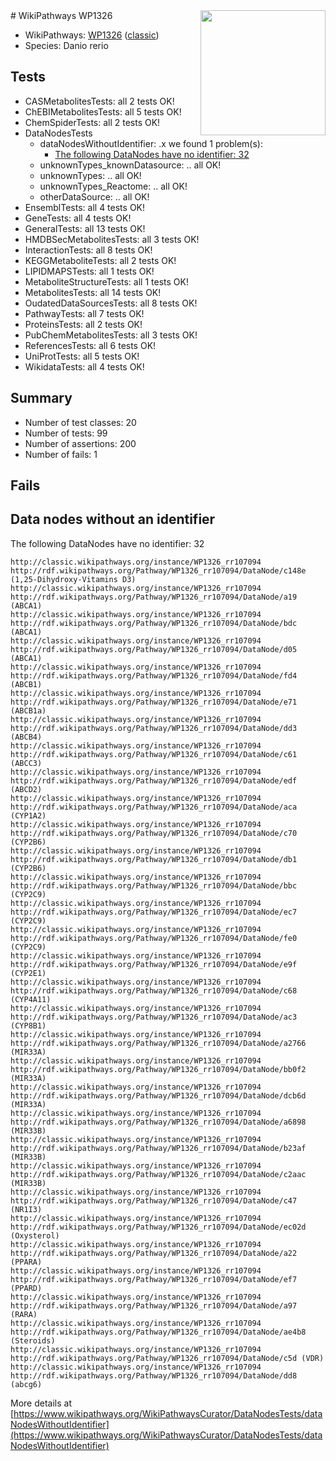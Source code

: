 <img style="float: right; width: 200px" src="https://upload.wikimedia.org/wikipedia/commons/thumb/8/83/Wplogo_with_text_500.png/640px-Wplogo_with_text_500.png" />
# WikiPathways WP1326

* WikiPathways: [WP1326](https://wikipathways.org/pathways/WP1326) ([classic](https://classic.wikipathways.org/instance/WP1326))
* Species: Danio rerio
## Tests
* CASMetabolitesTests: all 2 tests OK!
* ChEBIMetabolitesTests: all 5 tests OK!
* ChemSpiderTests: all 2 tests OK!
* DataNodesTests
    * dataNodesWithoutIdentifier: .x we found 1 problem(s):
        * [The following DataNodes have no identifier: 32](#8792c4d0)
    * unknownTypes_knownDatasource: .. all OK!
    * unknownTypes: .. all OK!
    * unknownTypes_Reactome: .. all OK!
    * otherDataSource: .. all OK!
* EnsemblTests: all 4 tests OK!
* GeneTests: all 4 tests OK!
* GeneralTests: all 13 tests OK!
* HMDBSecMetabolitesTests: all 3 tests OK!
* InteractionTests: all 8 tests OK!
* KEGGMetaboliteTests: all 2 tests OK!
* LIPIDMAPSTests: all 1 tests OK!
* MetaboliteStructureTests: all 1 tests OK!
* MetabolitesTests: all 14 tests OK!
* OudatedDataSourcesTests: all 8 tests OK!
* PathwayTests: all 7 tests OK!
* ProteinsTests: all 2 tests OK!
* PubChemMetabolitesTests: all 3 tests OK!
* ReferencesTests: all 6 tests OK!
* UniProtTests: all 5 tests OK!
* WikidataTests: all 4 tests OK!


## Summary

* Number of test classes: 20
* Number of tests: 99
* Number of assertions: 200
* Number of fails: 1

## Fails

<a name="8792c4d0" />

## Data nodes without an identifier

The following DataNodes have no identifier: 32
```
http://classic.wikipathways.org/instance/WP1326_rr107094 http://rdf.wikipathways.org/Pathway/WP1326_rr107094/DataNode/c148e (1,25-Dihydroxy-Vitamins D3)
http://classic.wikipathways.org/instance/WP1326_rr107094 http://rdf.wikipathways.org/Pathway/WP1326_rr107094/DataNode/a19 (ABCA1)
http://classic.wikipathways.org/instance/WP1326_rr107094 http://rdf.wikipathways.org/Pathway/WP1326_rr107094/DataNode/bdc (ABCA1)
http://classic.wikipathways.org/instance/WP1326_rr107094 http://rdf.wikipathways.org/Pathway/WP1326_rr107094/DataNode/d05 (ABCA1)
http://classic.wikipathways.org/instance/WP1326_rr107094 http://rdf.wikipathways.org/Pathway/WP1326_rr107094/DataNode/fd4 (ABCB1)
http://classic.wikipathways.org/instance/WP1326_rr107094 http://rdf.wikipathways.org/Pathway/WP1326_rr107094/DataNode/e71 (ABCB1a)
http://classic.wikipathways.org/instance/WP1326_rr107094 http://rdf.wikipathways.org/Pathway/WP1326_rr107094/DataNode/dd3 (ABCB4)
http://classic.wikipathways.org/instance/WP1326_rr107094 http://rdf.wikipathways.org/Pathway/WP1326_rr107094/DataNode/c61 (ABCC3)
http://classic.wikipathways.org/instance/WP1326_rr107094 http://rdf.wikipathways.org/Pathway/WP1326_rr107094/DataNode/edf (ABCD2)
http://classic.wikipathways.org/instance/WP1326_rr107094 http://rdf.wikipathways.org/Pathway/WP1326_rr107094/DataNode/aca (CYP1A2)
http://classic.wikipathways.org/instance/WP1326_rr107094 http://rdf.wikipathways.org/Pathway/WP1326_rr107094/DataNode/c70 (CYP2B6)
http://classic.wikipathways.org/instance/WP1326_rr107094 http://rdf.wikipathways.org/Pathway/WP1326_rr107094/DataNode/db1 (CYP2B6)
http://classic.wikipathways.org/instance/WP1326_rr107094 http://rdf.wikipathways.org/Pathway/WP1326_rr107094/DataNode/bbc (CYP2C9)
http://classic.wikipathways.org/instance/WP1326_rr107094 http://rdf.wikipathways.org/Pathway/WP1326_rr107094/DataNode/ec7 (CYP2C9)
http://classic.wikipathways.org/instance/WP1326_rr107094 http://rdf.wikipathways.org/Pathway/WP1326_rr107094/DataNode/fe0 (CYP2C9)
http://classic.wikipathways.org/instance/WP1326_rr107094 http://rdf.wikipathways.org/Pathway/WP1326_rr107094/DataNode/e9f (CYP2E1)
http://classic.wikipathways.org/instance/WP1326_rr107094 http://rdf.wikipathways.org/Pathway/WP1326_rr107094/DataNode/c68 (CYP4A11)
http://classic.wikipathways.org/instance/WP1326_rr107094 http://rdf.wikipathways.org/Pathway/WP1326_rr107094/DataNode/ac3 (CYP8B1)
http://classic.wikipathways.org/instance/WP1326_rr107094 http://rdf.wikipathways.org/Pathway/WP1326_rr107094/DataNode/a2766 (MIR33A)
http://classic.wikipathways.org/instance/WP1326_rr107094 http://rdf.wikipathways.org/Pathway/WP1326_rr107094/DataNode/bb0f2 (MIR33A)
http://classic.wikipathways.org/instance/WP1326_rr107094 http://rdf.wikipathways.org/Pathway/WP1326_rr107094/DataNode/dcb6d (MIR33A)
http://classic.wikipathways.org/instance/WP1326_rr107094 http://rdf.wikipathways.org/Pathway/WP1326_rr107094/DataNode/a6898 (MIR33B)
http://classic.wikipathways.org/instance/WP1326_rr107094 http://rdf.wikipathways.org/Pathway/WP1326_rr107094/DataNode/b23af (MIR33B)
http://classic.wikipathways.org/instance/WP1326_rr107094 http://rdf.wikipathways.org/Pathway/WP1326_rr107094/DataNode/c2aac (MIR33B)
http://classic.wikipathways.org/instance/WP1326_rr107094 http://rdf.wikipathways.org/Pathway/WP1326_rr107094/DataNode/c47 (NR1I3)
http://classic.wikipathways.org/instance/WP1326_rr107094 http://rdf.wikipathways.org/Pathway/WP1326_rr107094/DataNode/ec02d (Oxysterol)
http://classic.wikipathways.org/instance/WP1326_rr107094 http://rdf.wikipathways.org/Pathway/WP1326_rr107094/DataNode/a22 (PPARA)
http://classic.wikipathways.org/instance/WP1326_rr107094 http://rdf.wikipathways.org/Pathway/WP1326_rr107094/DataNode/ef7 (PPARD)
http://classic.wikipathways.org/instance/WP1326_rr107094 http://rdf.wikipathways.org/Pathway/WP1326_rr107094/DataNode/a97 (RARA)
http://classic.wikipathways.org/instance/WP1326_rr107094 http://rdf.wikipathways.org/Pathway/WP1326_rr107094/DataNode/ae4b8 (Steroids)
http://classic.wikipathways.org/instance/WP1326_rr107094 http://rdf.wikipathways.org/Pathway/WP1326_rr107094/DataNode/c5d (VDR)
http://classic.wikipathways.org/instance/WP1326_rr107094 http://rdf.wikipathways.org/Pathway/WP1326_rr107094/DataNode/dd8 (abcg6)
```

More details at [https://www.wikipathways.org/WikiPathwaysCurator/DataNodesTests/dataNodesWithoutIdentifier](https://www.wikipathways.org/WikiPathwaysCurator/DataNodesTests/dataNodesWithoutIdentifier)

